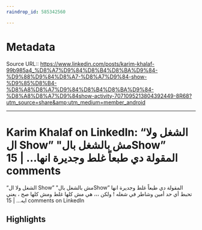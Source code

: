 ```yaml
---
raindrop_id: 585342560

---
```


# Metadata
Source URL:: https://www.linkedin.com/posts/karim-khalaf-99b985a4_%D8%A7%D9%84%D8%B4%D8%BA%D9%84-%D9%88%D9%84%D8%A7-%D8%A7%D9%84-show-%D9%85%D8%B4-%D8%A8%D8%A7%D9%84%D8%B4%D8%BA%D9%84-%D8%A8%D8%A7%D9%84show-activity-7071095213804392449-8R68?utm_source=share&amp;utm_medium=member_android


---
# Karim Khalaf on LinkedIn: “الشغل ولا ال Show” &quot;مش بالشغل بالShow” المقولة دي طبعاً غلط وجديرة انها… | 15 comments

“الشغل ولا ال Show”   &quot;مش بالشغل بالShow” المقولة دي طبعاً غلط وجديرة انها تحبط أي حد أمين وشاطر في شغله ! ولكن ،،،  هي مش كلها غلط ومش كلها صح ، يعني ايه… | 15 comments on LinkedIn

## Highlights
